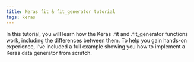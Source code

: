 ```yaml
---
title: Keras fit & fit_generator tutorial
tags: keras
---
```


In this tutorial, you will learn how the Keras .fit
  and .fit_generator
  functions work, including the differences between them. To help you gain hands-on experience, I’ve included a full example showing you how to implement a Keras data generator from scratch.
<!--more-->
